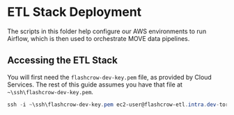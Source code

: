 # ETL Stack Deployment

The scripts in this folder help configure our AWS environments to run Airflow, which is then used to orchestrate MOVE data pipelines.

## Accessing the ETL Stack

You will first need the `flashcrow-dev-key.pem` file, as provided by Cloud Services.  The rest of this guide assumes you have that file at `~\ssh\flashcrow-dev-key.pem`.

```powershell
ssh -i ~\ssh\flashcrow-dev-key.pem ec2-user@flashcrow-etl.intra.dev-toronto.ca
```
